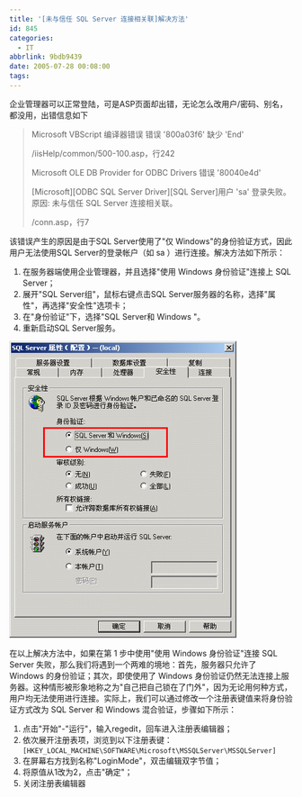 ```yaml
---
title: '[未与信任 SQL Server 连接相关联]解决方法'
id: 845
categories:
  - IT
abbrlink: 9bdb9439
date: 2005-07-28 00:08:00
tags:
---
```


企业管理器可以正常登陆，可是ASP页面却出错，无论怎么改用户/密码、别名，都没用，出错信息如下

> Microsoft VBScript 编译器错误 错误 '800a03f6' 缺少 'End'
>
> /iisHelp/common/500-100.asp，行242
>
> Microsoft OLE DB Provider for ODBC Drivers 错误 '80040e4d'
>
> [Microsoft][ODBC SQL Server Driver][SQL Server]用户 'sa' 登录失败。原因: 未与信任 SQL Server 连接相关联。
>
> /conn.asp，行7

该错误产生的原因是由于SQL Server使用了"仅 Windows"的身份验证方式，因此用户无法使用SQL Server的登录帐户（如 sa ）进行连接。解决方法如下所示：

1. 在服务器端使用企业管理器，并且选择"使用 Windows 身份验证"连接上 SQL Server；
2. 展开"SQL Server组"，鼠标右键点击SQL Server服务器的名称，选择"属性"，再选择"安全性"选项卡；
3. 在"身份验证"下，选择"SQL Server和 Windows "。
4. 重新启动SQL Server服务。

![MSSQL](/images/2005/07/28_12753.gif)

在以上解决方法中，如果在第 1 步中使用"使用 Windows 身份验证"连接 SQL Server 失败，那么我们将遇到一个两难的境地：首先，服务器只允许了 Windows 的身份验证；其次，即使使用了 Windows 身份验证仍然无法连接上服务器。这种情形被形象地称之为"自己把自己锁在了门外"，因为无论用何种方式，用户均无法使用进行连接。实际上，我们可以通过修改一个注册表键值来将身份验证方式改为 SQL Server 和 Windows 混合验证，步骤如下所示：

1. 点击"开始"-"运行"，输入regedit，回车进入注册表编辑器；
2. 依次展开注册表项，浏览到以下注册表键：
`[HKEY_LOCAL_MACHINE\SOFTWARE\Microsoft\MSSQLServer\MSSQLServer]`
3. 在屏幕右方找到名称"LoginMode"，双击编辑双字节值；
4. 将原值从1改为2，点击"确定"；
5. 关闭注册表编辑器